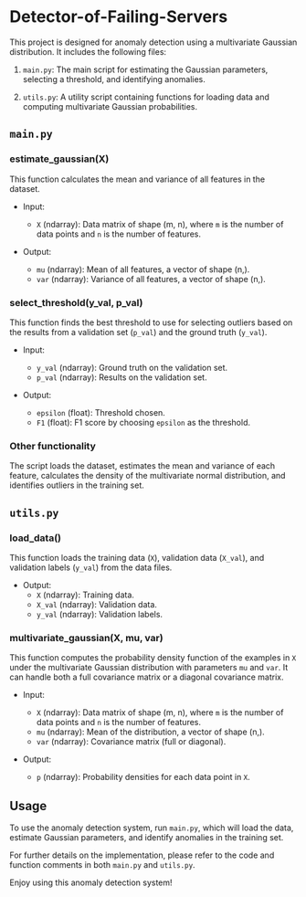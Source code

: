 # Detector-of-Failing-Servers

This project is designed for anomaly detection using a multivariate Gaussian distribution. It includes the following files:

1. `main.py`: The main script for estimating the Gaussian parameters, selecting a threshold, and identifying anomalies.

2. `utils.py`: A utility script containing functions for loading data and computing multivariate Gaussian probabilities.

## `main.py`

### estimate_gaussian(X)

This function calculates the mean and variance of all features in the dataset.

- Input:
  - `X` (ndarray): Data matrix of shape (m, n), where `m` is the number of data points and `n` is the number of features.

- Output:
  - `mu` (ndarray): Mean of all features, a vector of shape (n,).
  - `var` (ndarray): Variance of all features, a vector of shape (n,).

### select_threshold(y_val, p_val)

This function finds the best threshold to use for selecting outliers based on the results from a validation set (`p_val`) and the ground truth (`y_val`).

- Input:
  - `y_val` (ndarray): Ground truth on the validation set.
  - `p_val` (ndarray): Results on the validation set.

- Output:
  - `epsilon` (float): Threshold chosen.
  - `F1` (float): F1 score by choosing `epsilon` as the threshold.

### Other functionality

The script loads the dataset, estimates the mean and variance of each feature, calculates the density of the multivariate normal distribution, and identifies outliers in the training set.

## `utils.py`

### load_data()

This function loads the training data (`X`), validation data (`X_val`), and validation labels (`y_val`) from the data files.

- Output:
  - `X` (ndarray): Training data.
  - `X_val` (ndarray): Validation data.
  - `y_val` (ndarray): Validation labels.

### multivariate_gaussian(X, mu, var)

This function computes the probability density function of the examples in `X` under the multivariate Gaussian distribution with parameters `mu` and `var`. It can handle both a full covariance matrix or a diagonal covariance matrix.

- Input:
  - `X` (ndarray): Data matrix of shape (m, n), where `m` is the number of data points and `n` is the number of features.
  - `mu` (ndarray): Mean of the distribution, a vector of shape (n,).
  - `var` (ndarray): Covariance matrix (full or diagonal).

- Output:
  - `p` (ndarray): Probability densities for each data point in `X`.

## Usage

To use the anomaly detection system, run `main.py`, which will load the data, estimate Gaussian parameters, and identify anomalies in the training set.

For further details on the implementation, please refer to the code and function comments in both `main.py` and `utils.py`.

Enjoy using this anomaly detection system!

